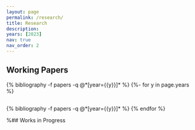 ```yaml
---
layout: page
permalink: /research/
title: Research
description: 
years: [2023]
nav: true
nav_order: 2
---
```

<!-- _pages/Research.md -->

## Working Papers

<div class="publications">
{% bibliography -f papers -q @*[year={{y}}]* %}
{%- for y in page.years %}
  <h2 class="year"></h2>
  {% bibliography -f papers -q @*[year={{y}}]* %}
{% endfor %}

</div>

%## Works in Progress

